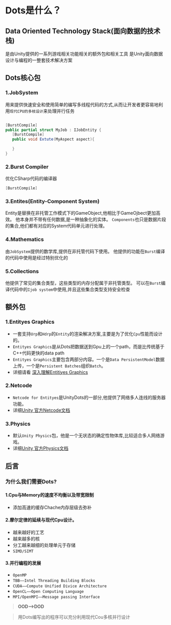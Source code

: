 # Dots是什么？

## Data Oriented Technology Stack(面向数据的技术栈)

是由Unity提供的一系列游戏相关功能相关的额外包和相关工具
是Unity面向数据设计与编程的一整套技术解决方案

## Dots核心包

### 1.JobSystem

用来提供快速安全和使用简单的编写多线程代码的方式,从而让开发者更容易地利用`现代CPU的多核设计`来处理并行任务

```csharp

[BurstCompile]
public partial struct MyJob : IJobEntity {
   [BurstCompile]
   public void Extute(MyAspect aspect){
   
   }
}

```

### 2.Burst Compiler

优化CSharp代码的编译器

```csharp
[BurstCompile]
```

### 3.Entites(Entity-Component System)

Entity是替换在非托管工作模式下的GameObject,他相比于GameOjbect更加高效。
他本身并不带有任何数据,是一种抽象化的实体。
`Components`也只是数据片段的集合,他们都有对应的System代码单元进行处理。

### 4.Mathematics

由`JobSystem`提供的数学库,提供在非托管代码下使用。
他提供的功能在`Burst`编译的代码中使用是经过特别优化的

### 5.Collections

他提供了常见的集合类型，这些类型的内存分配属于非托管类型。
可以在`Burst`编译代码中的`Ijob system`中使用,并且这些集合类型支持安全检查



## 额外包

### 1.Entityes Graphics
  - 一套支持`Urp`和`Hdrp`的`Entity`的渲染解决方案,主要是为了优化`Cpu`性能而设计的。
  - `Entityes Graphics`是从Dots把数据送到Gpu上的一个path，而是比传统基于C++代码更快的data path
  - `Entityes Graphics`主要包含两部分内容。一个是`Data PersistentModel`数据上传，一个是`Persistent Batches`组织`Batch`。
  - 详细请看 [深入理解Entitiyes Graphics](https://developer.unity.cn/projects/648949b2edbc2a0b29931365)

### 2.Netcode 
  - `Netcode for Entityes`是UnityDots的一部分,他提供了网络多人连线的服务器功能。
  - 详细[Unity 官方Netcode文档](https://docs.unity.org.cn/ugs/en-us/manual/mps-sdk/manual/build-with-netcode-for-entities)
  
### 3.Physics
  - 默认`Unity Physics`包，他是一个无状态的确定性物体库,比较适合多人网络游戏。
  - 详细[Unity 官方Physics文档](https://docs.unity3d.com/Packages/com.unity.physics@1.0/manual/index.html)
  
## 后言

### 为什么我们需要Dots?

#### 1.Cpu与Memory的速度不均衡以及带宽限制
- 添加高速的缓存Chache内存层级去弥补
#### 2.摩尔定律的延续与现代Cpu设计。
- 越来越好的工艺
- 越来越多的核
- 分工越来越细的处理单元于存储
- `SIMD/SIMT`
#### 3.并行编程的发展
- `OpenMP`
- `TBB——Intel Threading Building Blocks`
- `CUDA——Compute Unified Divice Architecture`
- `OpenCL——Open Computing Language`
- `MPI/OpenMPI——Message passing Interface`
 
>**OOD-->DOD**

>用Dots编写出的程序可以充分利用现代Cou多核并行设计
